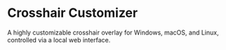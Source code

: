 # Crosshair Customizer
 A highly customizable crosshair overlay for Windows, macOS, and Linux, controlled via a local web interface.
